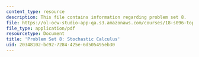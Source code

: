```yaml
---
content_type: resource
description: This file contains information regarding problem set 8.
file: https://ol-ocw-studio-app-qa.s3.amazonaws.com/courses/18-s096-topics-in-mathematics-with-applications-in-finance-fall-2013/20348102bc927284425e6d505495eb30_MIT18_S096F13_pset8.pdf
file_type: application/pdf
resourcetype: Document
title: 'Problem Set 8: Stochastic Calculus'
uid: 20348102-bc92-7284-425e-6d505495eb30
---
```

